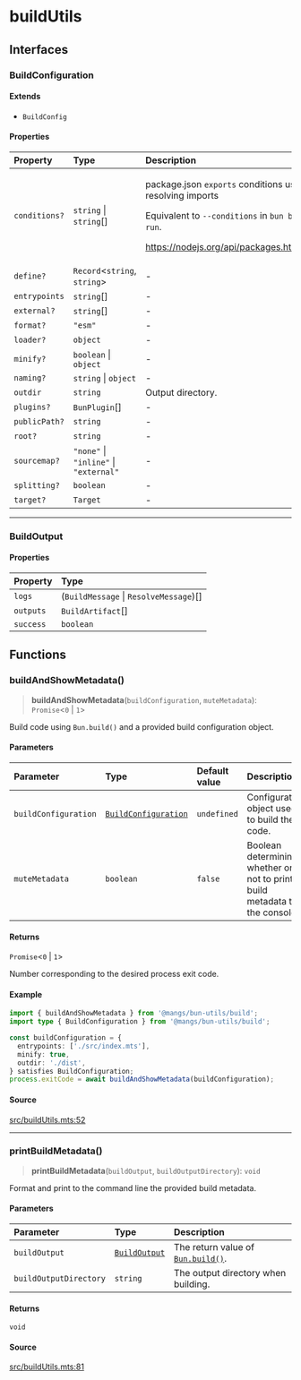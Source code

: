 # buildUtils

## Interfaces

### BuildConfiguration

#### Extends

- `BuildConfig`

#### Properties

| Property | Type | Description | Overrides | Inherited from |
| :------ | :------ | :------ | :------ | :------ |
| `conditions?` | `string` \| `string`[] | <p>package.json `exports` conditions used when resolving imports</p><p>Equivalent to `--conditions` in `bun build` or `bun run`.</p><p>https://nodejs.org/api/packages.html#exports</p> | `BuildConfig.conditions` | `BuildConfig.conditions` |
| `define?` | `Record`\<`string`, `string`\> | - | `BuildConfig.define` | `BuildConfig.define` |
| `entrypoints` | `string`[] | - | `BuildConfig.entrypoints` | `BuildConfig.entrypoints` |
| `external?` | `string`[] | - | `BuildConfig.external` | `BuildConfig.external` |
| `format?` | `"esm"` | - | `BuildConfig.format` | `BuildConfig.format` |
| `loader?` | `object` | - | `BuildConfig.loader` | `BuildConfig.loader` |
| `minify?` | `boolean` \| `object` | - | `BuildConfig.minify` | `BuildConfig.minify` |
| `naming?` | `string` \| `object` | - | `BuildConfig.naming` | `BuildConfig.naming` |
| `outdir` | `string` | Output directory. | `BuildConfig.outdir` | `BuildConfig.outdir` |
| `plugins?` | `BunPlugin`[] | - | `BuildConfig.plugins` | `BuildConfig.plugins` |
| `publicPath?` | `string` | - | `BuildConfig.publicPath` | `BuildConfig.publicPath` |
| `root?` | `string` | - | `BuildConfig.root` | `BuildConfig.root` |
| `sourcemap?` | `"none"` \| `"inline"` \| `"external"` | - | `BuildConfig.sourcemap` | `BuildConfig.sourcemap` |
| `splitting?` | `boolean` | - | `BuildConfig.splitting` | `BuildConfig.splitting` |
| `target?` | `Target` | - | `BuildConfig.target` | `BuildConfig.target` |

***

### BuildOutput

#### Properties

| Property | Type |
| :------ | :------ |
| `logs` | (`BuildMessage` \| `ResolveMessage`)[] |
| `outputs` | `BuildArtifact`[] |
| `success` | `boolean` |

## Functions

### buildAndShowMetadata()

> **buildAndShowMetadata**(`buildConfiguration`, `muteMetadata`): `Promise`\<`0` \| `1`\>

Build code using `Bun.build()` and a provided build configuration object.

#### Parameters

| Parameter | Type | Default value | Description |
| :------ | :------ | :------ | :------ |
| `buildConfiguration` | [`BuildConfiguration`](buildUtils.md#buildconfiguration) | `undefined` | Configuration object used to build the code. |
| `muteMetadata` | `boolean` | `false` | Boolean determining whether or not to print build metadata to the console. |

#### Returns

`Promise`\<`0` \| `1`\>

Number corresponding to the desired process exit code.

#### Example

```ts
import { buildAndShowMetadata } from '@mangs/bun-utils/build';
import type { BuildConfiguration } from '@mangs/bun-utils/build';

const buildConfiguration = {
  entrypoints: ['./src/index.mts'],
  minify: true,
  outdir: './dist',
} satisfies BuildConfiguration;
process.exitCode = await buildAndShowMetadata(buildConfiguration);
```

#### Source

[src/buildUtils.mts:52](https://github.com/mangs/bun-utils/blob/dff582c34172a7082136d2de8a821843d34de213/src/buildUtils.mts#L52)

***

### printBuildMetadata()

> **printBuildMetadata**(`buildOutput`, `buildOutputDirectory`): `void`

Format and print to the command line the provided build metadata.

#### Parameters

| Parameter | Type | Description |
| :------ | :------ | :------ |
| `buildOutput` | [`BuildOutput`](buildUtils.md#buildoutput) | The return value of [`Bun.build()`](https://bun.sh/docs/bundler). |
| `buildOutputDirectory` | `string` | The output directory when building. |

#### Returns

`void`

#### Source

[src/buildUtils.mts:81](https://github.com/mangs/bun-utils/blob/dff582c34172a7082136d2de8a821843d34de213/src/buildUtils.mts#L81)
